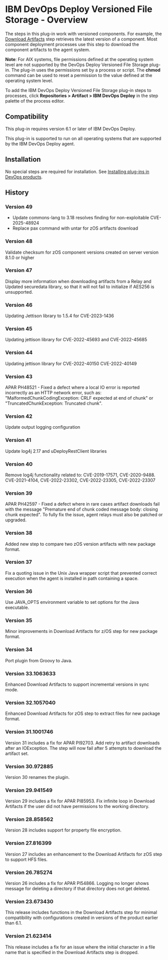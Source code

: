 
# IBM DevOps Deploy Versioned File Storage - Overview


The steps in this plug-in work with versioned components. For example, the [Download Artifacts](steps.md#download-artifacts) step retrieves the latest version of a component. Most component deployment processes use this step to download the component artifacts to the agent system.

**Note**: For AIX systems, file permissions defined at the operating system level are not supported by the DevOps Deploy Versioned File Storage plug-in. The plug-in uses the permissions set by a process or script. The **chmod** command can be used to reset a permission to the value defined at the operating system level.

To add the IBM DevOps Deploy Versioned File Storage plug-in steps to processes, click **Repositories > Artifact > IBM DevOps Deploy** in the step palette of the process editor.

## Compatibility

This plug-in requires version 6.1 or later of IBM DevOps Deploy.

This plug-in is supported to run on all operating systems that are supported by the IBM DevOps Deploy agent.

## Installation

No special steps are required for installation. See [Installing plug-ins in DevOps products](https://community.ibm.com/community/user/wasdevops/blogs/laurel-dickson-bull1/2022/06/13/install-plugins "Installing plug-ins in DevOps products").

## History

### Version 49

* Update commons-lang to 3.18 resolves finding for non-exploitable CVE-2025-48924
* Replace pax command with untar for zOS artifacts download

### Version 48

Validate checksum for zOS component versions created on server version 8.1.0 or higher  

### Version 47

Display more information when downloading artifacts from a Relay and Updated securedata library, so that it will not fail to initialize if AES256 is unsupported.

### Version 46

Updating Jettison library to 1.5.4 for CVE-2023-1436

### Version 45

Updating jettison library for CVE-2022-45693 and CVE-2022-45685

### Version 44

Updating jettison library for CVE-2022-40150 CVE-2022-40149

### Version 43

APAR PH48521 - Fixed a defect where a local IO error is reported incorrectly as an HTTP network error, such as: "MalformedChunkCodingException: CRLF expected at end of chunk" or "TruncatedChunkException: Truncated chunk".

### Version 42

Update output logging configuration

### Version 41

Update log4j 2.17 and uDeployRestClient libraries

### Version 40

Remove log4j functionality related to: CVE-2019-17571, CVE-2020-9488. CVE-2021-4104, CVE-2022-23302, CVE-2022-23305, CVE-2022-23307

### Version 39

APAR PH42597 - Fixed a defect where in rare cases artifact downloads fail with the message "Premature end of chunk coded message body: closing chunk expected".
To fully fix the issue, agent relays must also be patched or upgraded.

### Version 38

Added new step to compare two zOS version artifacts with new package format.

### Version 37

Fix a quoting issue in the Unix Java wrapper script that prevented correct execution when the agent is installed in path containing a space.

### Version 36

Use JAVA\_OPTS environment variable to set options for the Java executable.

### Version 35

Minor improvements in Download Artifacts for z/OS step for new package format.

### Version 34

Port plugin from Groovy to Java.

### Version 33.1063633

Enhanced Download Artifacts to support incremental versions in sync mode.

### Version 32.1057040

Enhanced Download Artifacts for zOS step to extract files for new package format.

### Version 31.1001746

Version 31 includes a fix for APAR PI92703. Add retry to artifact downloads after an IOException. The step will now fail after 5 attempts to download the artifact set.

### Version 30.972885

Version 30 renames the plugin.

### Version 29.941549

Version 29 includes a fix for APAR PI85953. Fix infinite loop in Download Artifacts if the user did not have permissions to the working directory.

### Version 28.858562

Version 28 includes support for property file encryption.

### Version 27.816399

Version 27 includes an enhancement to the Download Artifacts for zOS step to support HFS files.

### Version 26.785274

Version 26 includes a fix for APAR PI54866. Logging no longer shows message for deleting a directory if that directory does not get deleted.

### Version 23.673430

This release includes functions in the Download Artifacts step for minimal compatibility with configurations created in versions of the product earlier than 6.1.

### Version 21.623414

This release includes a fix for an issue where the initial character in a file name that is specified in the Download Artifacts step is dropped.

